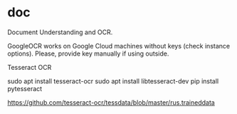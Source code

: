 # doc
Document Understanding and OCR.

GoogleOCR works on Google Cloud machines without keys (check instance options).
Please, provide key manually if using outside.

Tesseract OCR

sudo apt install tesseract-ocr
sudo apt install libtesseract-dev
pip install pytesseract

https://github.com/tesseract-ocr/tessdata/blob/master/rus.traineddata